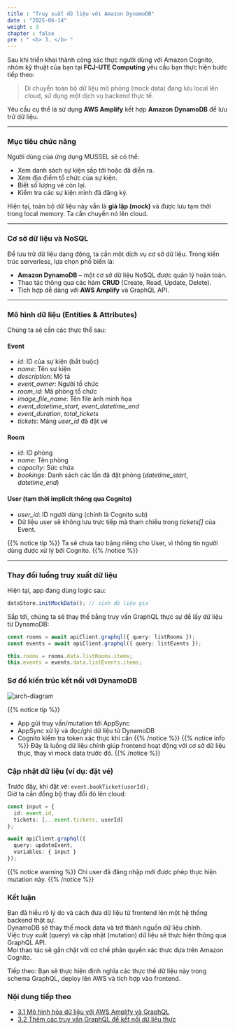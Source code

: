```yaml
---
title : "Truy xuất dữ liệu với Amazon DynamoDB"
date : "2025-06-14"
weight : 3 
chapter : false
pre : " <b> 3. </b> "
---
```

Sau khi triển khai thành công xác thực người dùng với Amazon Cognito, nhóm kỹ thuật của bạn tại **FCJ-UTE Computing** yêu cầu bạn thực hiện bước tiếp theo:  

> Di chuyển toàn bộ dữ liệu mô phỏng (mock data) đang lưu local lên cloud, sử dụng một dịch vụ backend thực tế.


Yêu cầu cụ thể là sử dụng **AWS Amplify** kết hợp **Amazon DynamoDB** để lưu trữ dữ liệu.

---

### Mục tiêu chức năng

Người dùng của ứng dụng MUSSEL sẽ có thể:

- Xem danh sách sự kiện sắp tới hoặc đã diễn ra.
- Xem địa điểm tổ chức của sự kiện.
- Biết số lượng vé còn lại.
- Kiểm tra các sự kiện mình đã đăng ký.

Hiện tại, toàn bộ dữ liệu này vẫn là **giả lập (mock)** và được lưu tạm thời trong local memory. Ta cần chuyển nó lên cloud.

---

### Cơ sở dữ liệu và NoSQL

Để lưu trữ dữ liệu dạng động, ta cần một dịch vụ cơ sở dữ liệu. Trong kiến trúc serverless, lựa chọn phổ biến là:

- **Amazon DynamoDB** – một cơ sở dữ liệu NoSQL được quản lý hoàn toàn.
- Thao tác thông qua các hàm **CRUD** (Create, Read, Update, Delete).
- Tích hợp dễ dàng với **AWS Amplify** và GraphQL API.

---

### Mô hình dữ liệu (Entities & Attributes)

Chúng ta sẽ cần các thực thể sau:

#### Event

- *id*: ID của sự kiện (bắt buộc)
- *name*: Tên sự kiện
- *description*: Mô tả
- *event_owner*: Người tổ chức
- *room_id*: Mã phòng tổ chức
- *image_file_name*: Tên file ảnh minh họa
- *event_datetime_start*, *event_datetime_end*
- *event_duration*, *total_tickets*
- *tickets*: Mảng *user_id* đã đặt vé

#### Room

- *id*: ID phòng
- *name*: Tên phòng
- *capacity*: Sức chứa
- *bookings*: Danh sách các lần đã đặt phòng (*datetime_start*, *datetime_end*)

#### User (tạm thời implicit thông qua Cognito)

- *user_id*: ID người dùng (chính là Cognito sub)
- Dữ liệu user sẽ không lưu trực tiếp mà tham chiếu trong *tickets[]* của Event.

{{% notice tip %}}
Ta sẽ chưa tạo bảng riêng cho User, vì thông tin người dùng được xử lý bởi Cognito.
{{% /notice %}}

---

### Thay đổi luồng truy xuất dữ liệu

Hiện tại, app đang dùng logic sau:

```ts
dataStore.initMockData(); // sinh dữ liệu giả
```
Sắp tới, chúng ta sẽ thay thế bằng truy vấn GraphQL thực sự để lấy dữ liệu từ DynamoDB:
```ts
const rooms = await apiClient.graphql({ query: listRooms });
const events = await apiClient.graphql({ query: listEvents });

this.rooms = rooms.data.listRooms.items;
this.events = events.data.listEvents.items;
```
### Sơ đồ kiến trúc kết nối với DynamoDB

![arch-diagram](/images/3.connect/System_Architecture.png)

{{% notice tip %}}
- App gửi truy vấn/mutation tới AppSync
- AppSync xử lý và đọc/ghi dữ liệu từ DynamoDB
- Cognito kiểm tra token xác thực khi cần
{{% /notice %}}
{{% notice info %}}
Đây là luồng dữ liệu chính giúp frontend hoạt động với cơ sở dữ liệu thực, thay vì mock data trước đó.
{{% /notice %}}

###  Cập nhật dữ liệu (ví dụ: đặt vé)
Trước đây, khi đặt vé: `event.bookTicket(userId);`  
Giờ ta cần đồng bộ thay đổi đó lên cloud:
```ts
const input = {
  id: event.id,
  tickets: [...event.tickets, userId]
};

await apiClient.graphql({
  query: updateEvent,
  variables: { input }
});
```

{{% notice warning %}}
Chỉ user đã đăng nhập mới được phép thực hiện mutation này.
{{% /notice %}}

### Kết luận
Bạn đã hiểu rõ lý do và cách đưa dữ liệu từ frontend lên một hệ thống backend thật sự.  
DynamoDB sẽ thay thế mock data và trở thành nguồn dữ liệu chính.  
Việc truy xuất (query) và cập nhật (mutation) dữ liệu sẽ thực hiện thông qua GraphQL API.  
Mọi thao tác sẽ gắn chặt với cơ chế phân quyền xác thực dựa trên Amazon Cognito.  

Tiếp theo: Bạn sẽ thực hiện định nghĩa các thực thể dữ liệu này trong schema GraphQL, deploy lên AWS và tích hợp vào frontend.
### Nội dung tiếp theo
- [3.1 Mô hình hóa dữ liệu với AWS Amplify và GraphQL](./3.1-ModellingEntities/)
- [3.2 Thêm các truy vấn GraphQL để kết nối dữ liệu thực](./3.2-AddQueries/)